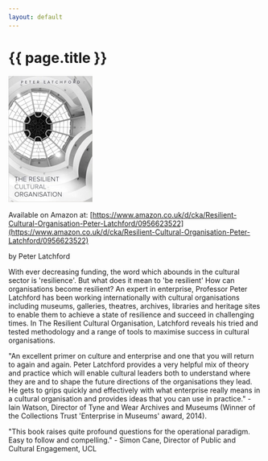 ```yaml
---
layout: default
---
```

# {{ page.title }}

![The Resilient Cultural Organisation Cover](/img/TheResilientCulturalOrganisation.jpg)

Available on Amazon at:
[https://www.amazon.co.uk/d/cka/Resilient-Cultural-Organisation-Peter-Latchford/0956623522](https://www.amazon.co.uk/d/cka/Resilient-Cultural-Organisation-Peter-Latchford/0956623522)

by Peter Latchford

With ever decreasing funding, the word which abounds in the cultural sector is 'resilience'. But what does it mean to 'be resilient' How can organisations become resilient? An expert in enterprise, Professor Peter Latchford has been working internationally with cultural organisations including museums, galleries, theatres, archives, libraries and heritage sites to enable them to achieve a state of resilience and succeed in challenging times. In The Resilient Cultural Organisation, Latchford reveals his tried and tested methodology and a range of tools to maximise success in cultural organisations. 

"An excellent primer on culture and enterprise and one that you will return to again and again. Peter Latchford provides a very helpful mix of theory and practice which will enable cultural leaders both to understand where they are and to shape the future directions of the organisations they lead. He gets to grips quickly and effectively with what enterprise really means in a cultural organisation and provides ideas that you can use in practice." - Iain Watson, Director of Tyne and Wear Archives and Museums (Winner of the Collections Trust 'Enterprise in Museums' award, 2014). 

"This book raises quite profound questions for the operational paradigm. Easy to follow and compelling." - Simon Cane, Director of Public and Cultural Engagement, UCL

